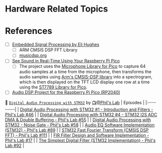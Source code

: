 # Hardware Related Topics



# References

- [ ] [Embedded Signal Processing by Eli Hughes](https://www.youtube.com/playlist?list=PLWM8NW5LEukizzSBHNYUk1fo8Rhg1ALMF)
  - [ ] ARM CMSIS DSP FFT Library
  - [ ] [musicdsp.org](https://www.musicdsp.org)
- [ ] [See Sound in Real-Time Using Your Raspberry Pi Pico](https://www.hackster.io/sandeep-mistry/see-sound-in-real-time-using-your-raspberry-pi-pico-d06cc5)
  - [ ] The project uses the [Microphone Library for Pico](https://github.com/ArmDeveloperEcosystem/microphone-library-for-pico) to capture 64 audio samples at a time from the microphone, then transforms the audio samples using [Arm's CMSIS-DSP library](https://arm-software.github.io/CMSIS_5/DSP/html/index.html) into a spectrogram, which is then displayed on the TFT LCD display one row at a time using the [ST7789 Library for Pico](https://github.com/ArmDeveloperEcosystem/st7798-library-for-pico).
- [ ] [Audio DSP Project for the Raspberry Pi Pico (RP2040)](https://github.com/playduck/pico-dsp)

:abacus: [`Digital Audio Processing with STM32`](https://www.youtube.com/playlist?list=PLXSyc11qLa1ZCn0JCnaaXOWN6Z46rK9jd) by [:tv:@Phil's Lab](https://www.youtube.com/@PhilsLab)
| Episodes |
|:---------|
| [Digital Audio Processing with STM32 #1   - Introduction and Filters - Phil's Lab #46](https://youtu.be/VDhmVrbSpqA)             |
| [Digital Audio Processing with STM32 #4   - STM32 I2S ADC DMA & Double Buffering - Phil's Lab #55](https://youtu.be/zlGSxZGwj-E) |
| [Digital Audio Processing with STM32      - Noise Gate - Phil's Lab #58](https://youtu.be/q_Anc8KyrXI)                           |
| [Audio EQ Software Implementation (STM32) - Phil's Lab #89](https://youtu.be/4o-_gUht_Xc)                                        |
| [STM32 Fast Fourier Transform (CMSIS DSP FFT) - Phil's Lab #111](https://youtu.be/d1KvgOwWvkM)                                   |
| [FIR Filter Design and Software Implementation - Phil's Lab #17](https://youtu.be/uNNNj9AZisM)                                   |
| [The Simplest Digital Filter (STM32 Implementation) - Phil's Lab #92](https://youtu.be/1e_ZB8p5n6s)                              |
